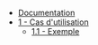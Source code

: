 * [Documentation](README.md)
* [1 - Cas d'utilisation](usecase/README.md)
    * [1.1 - Exemple](usecase/example.md)
